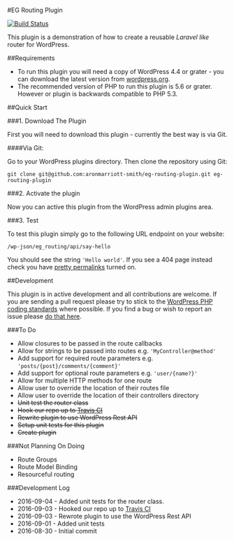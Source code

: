 #EG Routing Plugin

[![Build Status](https://api.travis-ci.org/aronmarriott-smith/eg-routing-plugin.png)](https://travis-ci.org/aronmarriott-smith/eg-routing-plugin)

This plugin is a demonstration of how to create a reusable *Laravel like* router for WordPress.

##Requirements

* To run this plugin you will need a copy of WordPress 4.4 or grater - you can download the latest version from [wordpress.org](https://wordpress.org/download/).
* The recommended version of PHP to run this plugin is 5.6 or grater. However or plugin is backwards compatible to PHP 5.3.

##Quick Start

###1. Download The Plugin

First you will need to download this plugin - currently the best way is via Git.

####Via Git:

Go to your WordPress plugins directory.
Then clone the repository using Git:

```
git clone git@github.com:aronmarriott-smith/eg-routing-plugin.git eg-routing-plugin
```

###2. Activate the plugin

Now you can active this plugin from the WordPress admin plugins area.

###3. Test

To test this plugin simply go to the following URL endpoint on your website:

```
/wp-json/eg_routing/api/say-hello
```
You should see the string `'Hello world'`. If you see a 404 page instead check you have [pretty permalinks](https://codex.wordpress.org/Using_Permalinks#Choosing_your_permalink_structure) turned on.

##Development

This plugin is in active development and all contributions are welcome. If you are sending a pull request please try to stick to the [WordPress PHP coding standards](https://make.wordpress.org/core/handbook/best-practices/coding-standards/php/) where possible. If you find a bug or wish to report an issue please [do that here](https://github.com/aronmarriott-smith/eg-routing-plugin/issues).

###To Do
* Allow closures to be passed in the route callbacks
* Allow for strings to be passed into routes e.g. `'MyController@method'`
* Add support for required route parameters e.g. `'posts/{post}/comments/{comment}'`
* Add support for optional route parameters e.g. `'user/{name?}'`
* Allow for multiple HTTP methods for one route
* Allow user to override the location of their routes file
* Allow user to override the location of their controllers directory
* ~~Unit test the router class~~
* ~~Hook our repo up to [Travis CI](https://travis-ci.org/)~~
* ~~Rewrite plugin to use WordPress Rest API~~
* ~~Setup unit tests for this plugin~~
* ~~Create plugin~~

###Not Planning On Doing
* Route Groups
* Route Model Binding
* Resourceful routing

###Development Log
* 2016-09-04 - Added unit tests for the router class.
* 2016-09-03 - Hooked our repo up to [Travis CI](https://travis-ci.org/aronmarriott-smith/eg-routing-plugin)
* 2016-09-03 - Rewrote plugin to use the WordPress Rest API
* 2016-09-01 - Added unit tests
* 2016-08-30 - Initial commit
